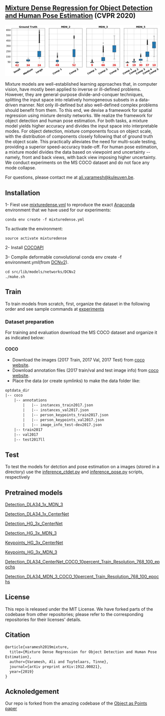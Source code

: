 
## [Mixture Dense Regression for Object Detection and Human Pose Estimation](https://arxiv.org/abs/1912.00821) (CVPR 2020)

![Distribution of components compared to the ground-truth distribution of object scale](comp_area_vis.jpg)

Mixture models are well-established learning approaches that, in computer vision, have mostly been applied to inverse or ill-defined problems. However, they are general-purpose divide-and-conquer techniques, splitting the input space into relatively homogeneous subsets in a data-driven manner. Not only ill-defined but also well-defined complex problems should benefit from them. To this end, we devise a framework for spatial regression using mixture density networks. We realize the framework for object detection and human pose estimation. For both tasks, a mixture model yields higher accuracy and divides the input space into interpretable modes. For object detection, mixture components focus on object scale, with the distribution of components closely following that of ground truth the object scale. This practically alleviates the need for multi-scale testing, providing a superior speed-accuracy trade-off. For human pose estimation, a mixture model divides the data based on viewpoint and uncertainty -- namely, front and back views, with back view imposing higher uncertainty. We conduct experiments on the MS COCO dataset and do not face any mode collapse. 


For questions, please contact me at [ali.varamesh@kuleuven.be](ali.varamesh@kuleuven.be).

## Installation
1- Fiest use [mixturedense.yml](mixturedense.yml) to reproduce the exact [Anaconda](https://www.anaconda.com/download) environment that we have used for our experiments:
  ~~~
  conda env create -f mixturedense.yml
  ~~~
  To activate the environment:
  ~~~
  source activate mixturedense
  ~~~

2- Install [COCOAPI](https://github.com/cocodataset/cocoapi)

3- Compile deformable convolutional conda env create -f environment.yml(from [DCNv2](https://github.com/CharlesShang/DCNv2.git)).
  ~~~  
  cd src/lib/models/networks/DCNv2
  ./make.sh
  ~~~
 
## Train
To train models from scratch, first, organize the dataset in the following order and see sample commands at [experiments](experiments)

### Dataset preparation
For training and evaluation download the MS COCO dataset and organize it as indicated below:

#### COCO
- Download the images (2017 Train, 2017 Val, 2017 Test) from [coco website](http://cocodataset.org/#download).
- Download annotation files (2017 train/val and test image info) from [coco website](http://cocodataset.org/#download). 
- Place the data (or create symlinks) to make the data folder like:

~~~
optdata_dir
|-- coco
    |-- annotations
        |   |-- instances_train2017.json
        |   |-- instances_val2017.json
        |   |-- person_keypoints_train2017.json
        |   |-- person_keypoints_val2017.json
        |   |-- image_info_test-dev2017.json
    |-- train2017
    |-- val2017
    |-- test2017ll 
~~~

## Test
To test the models for detction and pose estimation on a images (stored in a directory) use the [inference_ctdet.py](inference_ctdet.py) and [inference_pose.py](nference_pose.py) scripts, respectively

## Pretrained models

[Detection_DLA34_1x_MDN_3](https://drive.google.com/file/d/1Eo3frOmNSMgMdE_G6XNAKRj3q5cyxWzi/view?usp=sharing)

[Detection_DLA34_1x_CenterNet](https://drive.google.com/file/d/1MrJJbII8Kc1tqvnPGmYoeGXTtPECfIQB/view?usp=sharing)

[Detection_HG_3x_CenterNet](https://drive.google.com/file/d/1ilHteHqkNi8UoOBJM5rXQ5PpvbBTqqvr/view?usp=sharing)

[Detection_HG_3x_MDN_3](https://drive.google.com/file/d/1-b7u6SvM77G9hKJi77WKc0CiFLk-Vru1/view?usp=sharing)

[Keypoints_HG_3x_CenterNet](https://drive.google.com/file/d/1CbuU9QGsdwG-F8r8Ij-pSS2gKYDOilv_/view?usp=sharing)

[Keypoints_HG_3x_MDN_3](https://drive.google.com/file/d/15e0HJbT-P0tGQnEjs-rOv1K9jKs0o-mg/view?usp=sharing)

[Detection_DLA34_CenterNet_COCO_10percent_Train_Resolution_768_100_epochs](https://drive.google.com/file/d/1HcmKQRDzWfSbtYZJk6Y5zpojhw9IsBJ6/view?usp=sharing)

[Detection_DLA34_MDN_3_COCO_10percent_Train_Resolution_768_100_epochs](https://drive.google.com/file/d/1sNDCtNeEdgRyilThJ6_Bh7m4roTPMw2n/view?usp=sharing)


## License

This repo is released under the MIT License. We have forked parts of the codebase from other repositories; please refer to the corresponding repositories for their licenses' details.

## Citation

    @article{varamesh2019mixture,
      title={Mixture Dense Regression for Object Detection and Human Pose Estimation},
      author={Varamesh, Ali and Tuytelaars, Tinne},
      journal={arXiv preprint arXiv:1912.00821},
      year={2019}
    }
## Acknoledgement
Our repo is forked from the amazing codebase of the [Object as Points paper](https://github.com/xingyizhou/CenterNet)
